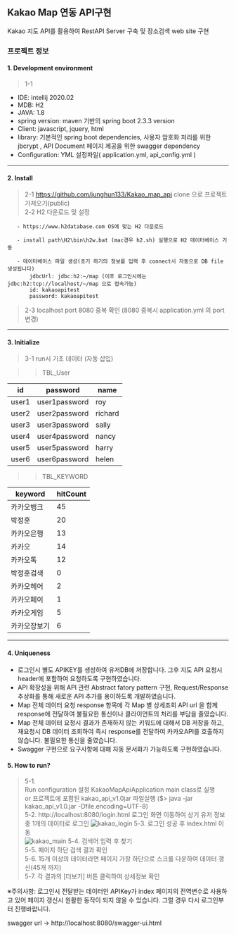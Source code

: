 
## Kakao Map 연동 API구현
Kakao 지도 API를 활용하여 RestAPI Server 구축 및 장소검색 web site 구현
### 프로젝트 정보
  #### 1. Development environment
  > 1-1 
  * IDE: intellij 2020.02
  * MDB: H2
  * JAVA: 1.8
  * spring version: maven 기반의 spring boot 2.3.3 version 
  * Client: javascript, jquery, html
  * library: 
        기본적인 spring boot dependencies, 사용자  암호화 처리를 위한 jbcrypt , API Document 페이지 제공을 위한 swagger dependency
  * Configuration: YML 설정파일( application.yml, api_config.yml )
****

  #### 2. Install
  >   2-1 https://github.com/junghun133/Kakao_map_api clone 으로 프로젝트 가져오기(public)  
  >   2-2 H2 다운로드 및 설정  
  
       - https://www.h2database.com OS에 맞는 H2 다운로드  
      
       - install path\H2\bin\h2w.bat (mac경우 h2.sh) 실행으로 H2 데이터베이스 기동  
      
       - 데이터베이스 파일 생성(초기 하기의 정보를 입력 후 connect시 자동으로 DB file 생성됩니다)   
           jdbcUrl: jdbc:h2:~/map (이후 로그인시에는 jdbc:h2:tcp://localhost/~/map 으로 접속가능)    
           id: kakaoapitest  
           password: kakaoapitest  
  >    2-3 localhost port 8080 중복 확인 (8080 중복시 application.yml 의 port 변경)
****
  #### 3. Initialize
  >   3-1 run시 기초 데이터 (자동 삽입)
  
  >>TBL_User
  
  id|password|name
  ---|---|---|
  user1|user1password|roy|
  user2|user2password|richard|
  user3|user3password|sally|
  user4|user4password|nancy|
  user5|user5password|harry|
  user6|user6password|helen|

  >>TBL_KEYWORD
  
  keyword|hitCount|
  ---|---|
  카카오뱅크|45|
  박정훈|20|
  카카오은행|13|
  카카오|14|
  카카오톡|12|
  박정훈검색|0|
  카카오헤어|2|
  카카오페이|1|
  카카오게임|5|
  카카오장보기|6|
  
****
  #### 4. Uniqueness
  * 로그인시 별도 APIKEY를 생성하여 유저DB에 저장합니다. 그후 지도 API 요청시 header에 포함하여 요청하도록 구현하였습니다.
  * API 확장성을 위해 API 관련 Abstract fatory pattern 구현, Request/Response 추상화를 통해 새로운 API 추가를 용이하도록 개발하였습니다.
  * Map 전체 데이터 요청 response 항목에 각 Map 별 상세조회 API url 을 함께 response에 전달하여 불필요한 통신이나 클라이언트의 처리를 부담을 줄였습니다.
  * Map 전체 데이터 요청시 결과가 존재하지 않는 키워드에 대해서 DB 저장을 하고, 재요청시 DB 데이터 조회하여 즉시 response를 전달하여 카카오API를 호출하지않습니다. 불필요한 통신을 줄였습니다.
  * Swagger 구현으로 요구사항에 대해 자동 문서화가 가능하도록 구현하였습니다.
  
  
  #### 5. How to run?
  >5-1.   
        Run configuration 설정 KakaoMapApiApplication main class로 실행   
        or 프로젝트에 포함된 kakao_api_v1.0jar 파일실행 ($> java -jar kakao_api_v1.0.jar -Dfile.encoding=UTF-8)  
  >5-2. http://localhost:8080/login.html 로그인 화면 이동하여 상기 유저 정보 중 1개의 데이터로 로그인 
  ![kakao_login](https://user-images.githubusercontent.com/13414116/93765600-1fd72c80-fc50-11ea-9602-bb1ca135c81f.png)
  >5-3. 로그인 성공 후 index.html 이동  
  ![kakao_main](https://user-images.githubusercontent.com/13414116/93765716-50b76180-fc50-11ea-977a-7962236d94fb.png)
  >5-4. 검색어 입력 후 찾기  
  >5-5. 페이지 하단 검색 결과 확인  
  >5-6. 15개 이상의 데이터라면 페이지 가장 하단으로 스크롤 다운하여 데이터 갱신(45개 까지)  
  >5-7. 각 결과의 [더보기] 버튼 클릭하여 상세정보 확인  

  ※주의사항: 로그인시 전달받는 데이터인 APIKey가 index 페이지의 전역변수로 사용하고 있어 페이지 갱신시 원활한 동작이 되지 않을 수 있습니다. 그럴 경우 다시 로그인부터 진행바랍니다.


  swagger url -> http://localhost:8080/swagger-ui.html
  
